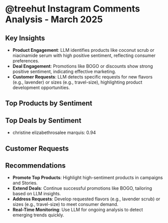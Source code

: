 # @treehut Instagram Comments Analysis - March 2025

## Key Insights
- **Product Engagement**: LLM identifies products like coconut scrub or niacinamide serum with high positive sentiment, reflecting consumer preferences.
- **Deal Engagement**: Promotions like BOGO or discounts show strong positive sentiment, indicating effective marketing.
- **Customer Requests**: LLM detects specific requests for new flavors (e.g., lavender) or sizes (e.g., travel-size), highlighting product development opportunities.

## Top Products by Sentiment

## Top Deals by Sentiment
- christine elizabethrosalee marquis: 0.94

## Customer Requests

## Recommendations
- **Promote Top Products**: Highlight high-sentiment products in campaigns and Stories.
- **Extend Deals**: Continue successful promotions like BOGO, tailoring based on LLM insights.
- **Address Requests**: Develop requested flavors (e.g., lavender scrub) or sizes (e.g., travel-size) to meet consumer demand.
- **Real-Time Monitoring**: Use LLM for ongoing analysis to detect emerging trends quickly.
